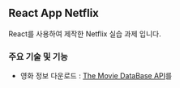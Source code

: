 ## React App Netflix
React를 사용하여 제작한 Netflix 실습 과제 입니다.

### 주요 기술 및 기능
+ 영화 정보 다운로드 : [The Movie DataBase API](https://developer.themoviedb.org/reference/intro/getting-started)를
